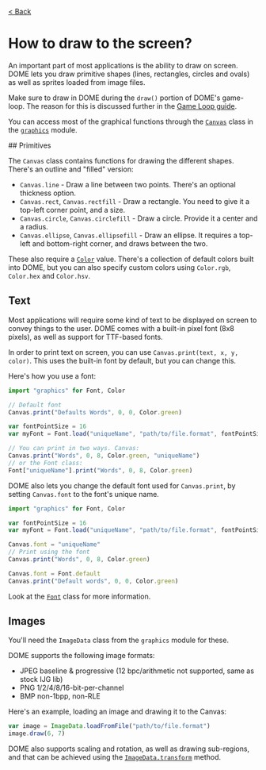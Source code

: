 [< Back](..)

How to draw to the screen?
==========================

An important part of most applications is the ability to draw on screen.
DOME lets you draw primitive shapes (lines, rectangles, circles and ovals) as 
well as sprites loaded from image files.

Make sure to draw in DOME during the `draw()` portion of DOME's game-loop.
The reason for this is discussed further in the [Game Loop guide](/guides/game-loop).

You can access most of the graphical functions through the [`Canvas`](/modules/graphics#canvas) class
in the [`graphics`](/modules/graphics) module.

## Primitives

The `Canvas` class contains functions for drawing the different shapes. There's an outline and "filled" version:

 * `Canvas.line` - Draw a line between two points. There's an optional thickness option.
 * `Canvas.rect`, `Canvas.rectfill` - Draw a rectangle. You need to give it a top-left corner point, and a size.
 * `Canvas.circle`, `Canvas.circlefill` - Draw a circle. Provide it a center and a radius.
 * `Canvas.ellipse`, `Canvas.ellipsefill` - Draw an ellipse. It requires a top-left and bottom-right corner, and draws between the two.

These also require a [`Color`](/modules/graphics#color) value. There's a collection of default colors built into DOME, but you can also specify 
custom colors using `Color.rgb`, `Color.hex` and `Color.hsv`.

## Text

Most applications will require some kind of text to be displayed on screen to convey things
to the user. DOME comes with a built-in pixel font (8x8 pixels), as well as support for TTF-based fonts.

In order to print text on screen, you can use `Canvas.print(text, x, y, color)`. This uses the built-in font by 
default, but you can change this.

Here's how you use a font:

```javascript
import "graphics" for Font, Color

// Default font
Canvas.print("Defaults Words", 0, 0, Color.green)

var fontPointSize = 16
var myFont = Font.load("uniqueName", "path/to/file.format", fontPointSize)

// You can print in two ways. Canvas:
Canvas.print("Words", 0, 8, Color.green, "uniqueName")
// or the Font class:
Font["uniqueName"].print("Words", 0, 8, Color.green)
```

DOME also lets you change the default font used for `Canvas.print`, by setting `Canvas.font` to the font's unique name.

```javascript
import "graphics" for Font, Color

var fontPointSize = 16
var myFont = Font.load("uniqueName", "path/to/file.format", fontPointSize)

Canvas.font = "uniqueName"
// Print using the font
Canvas.print("Words", 0, 8, Color.green)

Canvas.font = Font.default
Canvas.print("Default words", 0, 0, Color.green)
```

Look at the [`Font`](/modules/graphics#font) class for more information.

## Images

You'll need the `ImageData` class from the `graphics` module for these.

DOME supports the following image formats:

* JPEG baseline & progressive (12 bpc/arithmetic not supported, same as stock IJG lib)
* PNG 1/2/4/8/16-bit-per-channel
* BMP non-1bpp, non-RLE

Here's an example, loading an image and drawing it to the Canvas:

```javascript
var image = ImageData.loadFromFile("path/to/file.format")
image.draw(6, 7)
```

DOME also supports scaling and rotation, as well as drawing sub-regions, and that can be achieved using 
the [`ImageData.transform`](/modules/graphics#transformparametermap-drawable) method.




